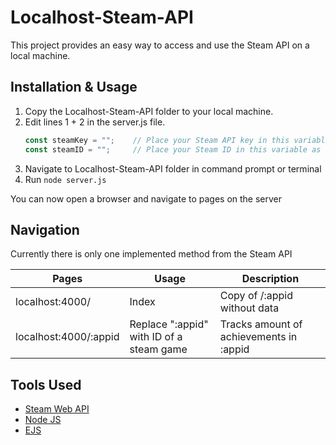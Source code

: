# Localhost-Steam-API
This project provides an easy way to access and use the Steam API on a local machine.

## Installation & Usage
1. Copy the Localhost-Steam-API folder to your local machine.
2. Edit lines 1 + 2 in the server.js file.
    ```javascript
    const steamKey = "";    // Place your Steam API key in this variable as a string
    const steamID = "";     // Place your Steam ID in this variable as a string
    ```
3. Navigate to Localhost-Steam-API folder in command prompt or terminal
4. Run `node server.js`

You can now open a browser and navigate to pages on the server

## Navigation
Currently there is only one implemented method from the Steam API


| Pages                 | Usage         | Description  |
| --------------------- | ------------- | ------------ |
| localhost:4000/       | Index         | Copy of /:appid without data |
| localhost:4000/:appid | Replace ":appid" with ID of a steam game | Tracks amount of achievements in :appid |

## Tools Used
+ [Steam Web API](https://partner.steamgames.com/doc/webapi_overview)
+ [Node JS](https://nodejs.org/en/)
+ [EJS](http://ejs.co/)
